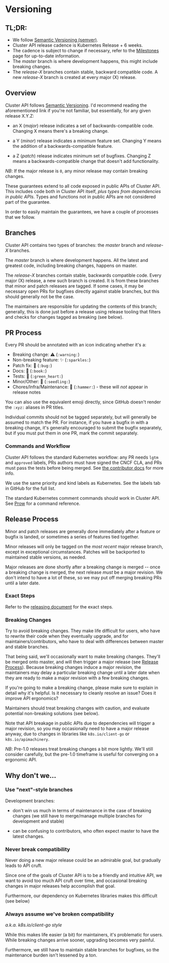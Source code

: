 # Versioning

## TL;DR:

- We follow [Semantic Versioning (semver)](https://semver.org/).
- Cluster API release cadence is Kubernetes Release + 6 weeks.
- The cadence is subject to change if necessary, refer to the [Milestones](https://github.com/kubernetes-sigs/cluster-api/milestones) page for up-to-date information.
- The _master_ branch is where development happens, this might include breaking changes.
- The _release-X_ branches contain stable, backward compatible code. A new _release-X_ branch is created at every major (X) release.

## Overview

Cluster API follows [Semantic Versioning](https://semver.org).
I'd recommend reading the aforementioned link if you're not familiar,
but essentially, for any given release X.Y.Z:

- an X (*major*) release indicates a set of backwards-compatible code.
  Changing X means there's a breaking change.

- a Y (*minor*) release indicates a minimum feature set.  Changing Y means
  the addition of a backwards-compatible feature.

- a Z (*patch*) release indicates minimum set of bugfixes.  Changing
  Z means a backwards-compatible change that doesn't add functionality.

*NB*: If the major release is `0`, any minor release may contain breaking
changes.

These guarantees extend to all code exposed in public APIs of
Cluster API. This includes code both in Cluster API itself,
*plus types from dependencies in public APIs*.  Types and functions not in
public APIs are not considered part of the guarantee.

In order to easily maintain the guarantees, we have a couple of processes
that we follow.

## Branches

Cluster API contains two types of branches: the *master* branch and
*release-X* branches.

The *master* branch is where development happens.  All the latest and
greatest code, including breaking changes, happens on master.

The *release-X* branches contain stable, backwards compatible code.  Every
major (X) release, a new such branch is created.  It is from these
branches that minor and patch releases are tagged.  If some cases, it may
be necessary open PRs for bugfixes directly against stable branches, but
this should generally not be the case.

The maintainers are responsible for updating the contents of this branch;
generally, this is done just before a release using release tooling that
filters and checks for changes tagged as breaking (see below).

## PR Process

Every PR should be annotated with an icon indicating whether it's
a:

- Breaking change: :warning: (`:warning:`)
- Non-breaking feature: :sparkles: (`:sparkles:`)
- Patch fix: :bug: (`:bug:`)
- Docs: :book: (`:book:`)
- Tests: :green_heart: (`:green_heart:`)
- Minor/Other: :seedling: (`:seedling:`)
- Chores/Infra/Maintenance: :hammer: (`:hammer:`) - these will _not_ appear in release notes

You can also use the equivalent emoji directly, since GitHub doesn't
render the `:xyz:` aliases in PR titles.

Individual commits should not be tagged separately, but will generally be
assumed to match the PR. For instance, if you have a bugfix in with
a breaking change, it's generally encouraged to submit the bugfix
separately, but if you must put them in one PR, mark the commit
separately.

### Commands and Workflow

Cluster API follows the standard Kubernetes workflow: any PR needs
`lgtm` and `approved` labels, PRs authors must have signed the CNCF CLA,
and PRs must pass the tests before being merged.  See [the contributor
docs](https://git.k8s.io/community/contributors/guide/pull-requests.md#the-testing-and-merge-workflow)
for more info.

We use the same priority and kind labels as Kubernetes.  See the labels
tab in GitHub for the full list.

The standard Kubernetes comment commands should work in
Cluster API.  See [Prow](https://prow.k8s.io/command-help) for
a command reference.

## Release Process

Minor and patch releases are generally done immediately after a feature or
bugfix is landed, or sometimes a series of features tied together.

Minor releases will only be tagged on the *most recent* major release
branch, except in exceptional circumstances.  Patches will be backported
to maintained stable versions, as needed.

Major releases are done shortly after a breaking change is merged -- once
a breaking change is merged, the next release *must* be a major revision.
We don't intend to have a lot of these, so we may put off merging breaking
PRs until a later date.

### Exact Steps

Refer to the [releasing document](./docs/developer/releasing.md) for the exact steps.

### Breaking Changes

Try to avoid breaking changes.  They make life difficult for users, who
have to rewrite their code when they eventually upgrade, and for
maintainers/contributors, who have to deal with differences between master
and stable branches.

That being said, we'll occasionally want to make breaking changes. They'll
be merged onto master, and will then trigger a major release (see [Release
Process](#release-process)).  Because breaking changes induce a major
revision, the maintainers may delay a particular breaking change until
a later date when they are ready to make a major revision with a few
breaking changes.

If you're going to make a breaking change, please make sure to explain in
detail why it's helpful.  Is it necessary to cleanly resolve an issue?
Does it improve API ergonomics?

Maintainers should treat breaking changes with caution, and evaluate
potential non-breaking solutions (see below).

Note that API breakage in public APIs due to dependencies will trigger
a major revision, so you may occasionally need to have a major release
anyway, due to changes in libraries like `k8s.io/client-go` or
`k8s.io/apimachinery`.

*NB*: Pre-1.0 releases treat breaking changes a bit more lightly.  We'll
still consider carefully, but the pre-1.0 timeframe is useful for
converging on a ergonomic API.

## Why don't we...

### Use "next"-style branches

Development branches:

- don't win us much in terms of maintenance in the case of breaking
  changes (we still have to merge/manage multiple branches for development
  and stable)

- can be confusing to contributors, who often expect master to have the
  latest changes.

### Never break compatibility

Never doing a new major release could be an admirable goal, but gradually
leads to API cruft.

Since one of the goals of Cluster API is to be a friendly and
intuitive API, we want to avoid too much API cruft over time, and
occasional breaking changes in major releases help accomplish that goal.

Furthermore, our dependency on Kubernetes libraries makes this difficult
(see below)

### Always assume we've broken compatibility

*a.k.a. k8s.io/client-go style*

While this makes life easier (a bit) for maintainers, it's problematic for
users.  While breaking changes arrive sooner, upgrading becomes very
painful.

Furthermore, we still have to maintain stable branches for bugfixes, so
the maintenance burden isn't lessened by a ton.
